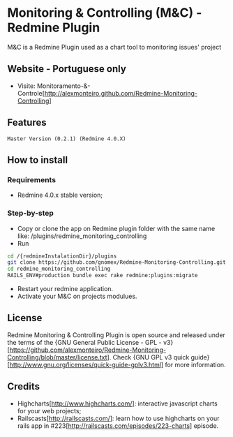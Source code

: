 # Monitoring & Controlling (M&C) - Redmine Plugin

M&C is a Redmine Plugin used as a chart tool to monitoring issues' project 

## Website - Portuguese only

* Visite: Monitoramento-&-Controle[http://alexmonteiro.github.com/Redmine-Monitoring-Controlling]

## Features
	Master Version (0.2.1) (Redmine 4.0.X)

## How to install 

### Requirements

* Redmine 4.0.x stable version;

### Step-by-step

* Copy or clone the app on Redmine plugin folder with the same name like: /plugins/redmine_monitoring_controlling
* Run
 ```bash  
cd /{redmineInstalationDir}/plugins
git clone https://github.com/gnomex/Redmine-Monitoring-Controlling.git redmine_monitoring_controlling
cd redmine_monitoring_controlling
RAILS_ENV#production bundle exec rake redmine:plugins:migrate
```

* Restart your redmine application.
* Activate your M&C on projects modulues.

## License
 
Redmine Monitoring & Controlling Plugin is open source and released under the terms of the {GNU General Public License - GPL - v3}[https://github.com/alexmonteiro/Redmine-Monitoring-Controlling/blob/master/license.txt].
Check {GNU GPL v3 quick guide}[http://www.gnu.org/licenses/quick-guide-gplv3.html] for more information.

## Credits

* Highcharts[http://www.highcharts.com/]: interactive javascript charts for your web projects;
* Railscasts[http://railscasts.com/]: learn how to use highcharts on your rails app in #223[http://railscasts.com/episodes/223-charts] episode.
